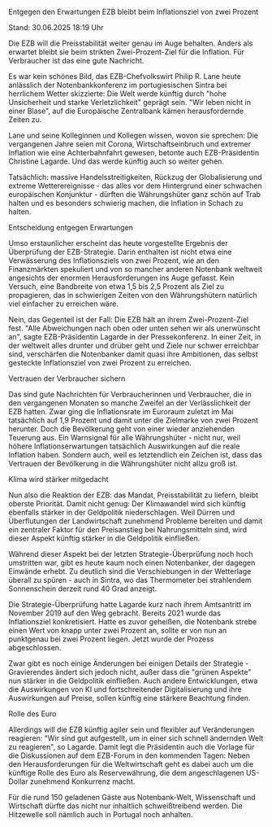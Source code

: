 
Entgegen den Erwartungen
EZB bleibt beim Inflationsziel von zwei Prozent


Stand: 30.06.2025 18:19 Uhr


Die EZB will die Preisstabilität weiter genau im Auge behalten. Anders als erwartet bleibt sie beim strikten Zwei-Prozent-Ziel für die Inflation. Für Verbraucher ist das eine gute Nachricht.



Es war kein schönes Bild, das EZB-Chefvolkswirt Philip R. Lane heute anlässlich der Notenbankkonferenz im portugiesischen Sintra bei herrlichem Wetter skizzierte: Die Welt werde künftig durch "hohe Unsicherheit und starke Verletzlichkeit" geprägt sein. "Wir leben nicht in einer Blase", auf die Europäische Zentralbank kämen herausfordernde Zeiten zu.


Lane und seine Kolleginnen und Kollegen wissen, wovon sie sprechen: Die vergangenen Jahre seien mit Corona, Wirtschaftseinbruch und extremer Inflation wie eine Achterbahnfahrt gewesen, betonte auch EZB-Präsidentin Christine Lagarde. Und das werde künftig auch so weiter gehen.


Tatsächlich: massive Handelsstreitigkeiten, Rückzug der Globalisierung und extreme Wetterereignisse - das alles vor dem Hintergrund einer schwachen europäischen Konjunktur - dürften die Währungshüter ganz schön auf Trab halten und es besonders schwierig machen, die Inflation in Schach zu halten.

Entscheidung entgegen Erwartungen


Umso erstaunlicher erscheint das heute vorgestellte Ergebnis der Überprüfung der EZB-Strategie. Darin enthalten ist nicht etwa eine Verwässerung des Inflationsziels von zwei Prozent, wie an den Finanzmärkten spekuliert und von so mancher anderen Notenbank weltweit angesichts der enormen Herausforderungen ins Auge gefasst. Kein Versuch, eine Bandbreite von etwa 1,5 bis 2,5 Prozent als Ziel zu propagieren, das in schwierigen Zeiten von den Währungshütern natürlich viel einfacher zu erreichen wäre.


Nein, das Gegenteil ist der Fall: Die EZB hält an ihrem Zwei-Prozent-Ziel fest. "Alle Abweichungen nach oben oder unten sehen wir als unerwünscht an", sagte EZB-Präsidentin Lagarde in der Pressekonferenz. In einer Zeit, in der weltweit alles drunter und drüber geht und Ziele nur schwer erreichbar sind, verschärfen die Notenbanker damit quasi ihre Ambitionen, das selbst gesteckte Inflationsziel von zwei Prozent zu erreichen.

Vertrauen der Verbraucher sichern


Das sind gute Nachrichten für Verbraucherinnen und Verbraucher, die in den vergangenen Monaten so manche Zweifel an der Verlässlichkeit der EZB hatten. Zwar ging die Inflationsrate im Euroraum zuletzt im Mai tatsächlich auf 1,9 Prozent und damit unter die Zielmarke von zwei Prozent herunter. Doch die Bevölkerung geht von einer wieder anziehenden Teuerung aus. Ein Warnsignal für alle Währungshüter - nicht nur, weil höhere Inflationserwartungen tatsächlich Auswirkungen auf die reale Inflation haben. Sondern auch, weil es letztendlich ein Zeichen ist, dass das Vertrauen der Bevölkerung in die Währungshüter nicht allzu groß ist.

Klima wird stärker mitgedacht


Nun also die Reaktion der EZB: das Mandat, Preisstabilität zu liefern, bleibt oberste Priorität. Damit nicht genug: Der Klimawandel wird sich künftig ebenfalls stärker in der Geldpolitik niederschlagen. Weil Dürren und Überflutungen der Landwirtschaft zunehmend Probleme bereiten und damit ein zentraler Faktor für den Preisanstieg bei Nahrungsmitteln sind, wird dieser Aspekt künftig stärker in die Geldpolitik einfließen.


Während dieser Aspekt bei der letzten Strategie-Überprüfung noch hoch umstritten war, gibt es heute kaum noch einen Notenbanker, der dagegen Einwände erhebt. Zu deutlich sind die Verschiebungen in der Wetterlage überall zu spüren - auch in Sintra, wo das Thermometer bei strahlendem Sonnenschein derzeit rund 40 Grad anzeigt.


Die Strategie-Überprüfung hatte Lagarde kurz nach ihrem Amtsantritt im November 2019 auf den Weg gebracht. Bereits 2021 wurde das Inflationsziel konkretisiert. Hatte es zuvor geheißen, die Notenbank strebe einen Wert von knapp unter zwei Prozent an, sollte er von nun an punktgenau bei zwei Prozent liegen. Jetzt wurde der Prozess abgeschlossen.


Zwar gibt es noch einige Änderungen bei einigen Details der Strategie - Gravierendes ändert sich jedoch nicht, außer dass die "grünen Aspekte" nun stärker in die Geldpolitik einfließen. Auch andere Entwicklungen, etwa die Auswirkungen von KI und fortschreitender Digitalisierung und ihre Auswirkungen auf Preise, sollen künftig eine stärkere Beachtung finden.

Rolle des Euro


Allerdings will die EZB künftig agiler sein und flexibler auf Veränderungen reagieren: "Wir sind gut aufgestellt, um in einer sich schnell ändernden Welt zu reagieren", so Lagarde. Damit legt die Präsidentin auch die Vorlage für die Diskussionen auf dem EZB-Forum in den kommenden Tagen: Neben den Herausforderungen für die Weltwirtschaft geht es dabei auch um die künftige Rolle des Euro als Reservewährung, die dem angeschlagenen US-Dollar zunehmend Konkurrenz macht.


Für die rund 150 geladenen Gäste aus Notenbank-Welt, Wissenschaft und Wirtschaft dürfte das nicht nur inhaltlich schweißtreibend werden. Die Hitzewelle soll nämlich auch in Portugal noch anhalten.

